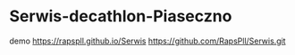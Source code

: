 # Serwis-decathlon-Piaseczno
demo https://rapspll.github.io/Serwis
https://github.com/RapsPll/Serwis.git
